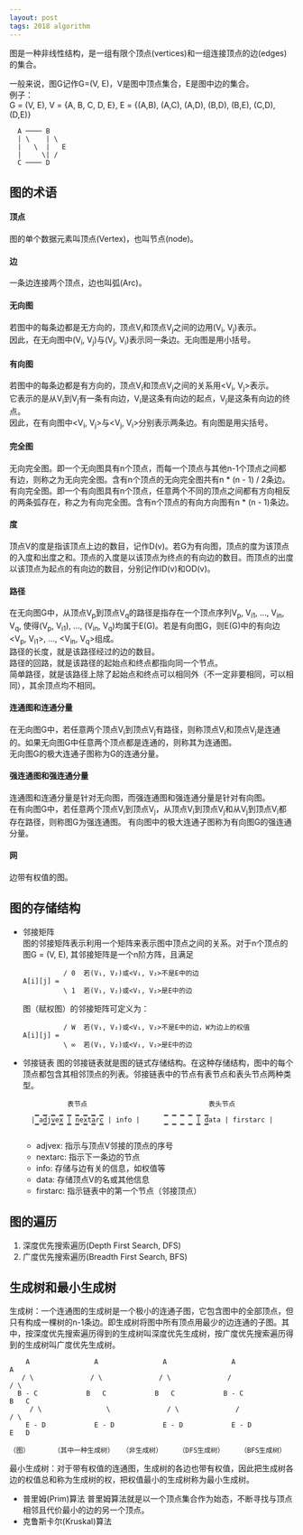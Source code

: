 ```yaml
---
layout: post
tags: 2018 algorithm
---
```

图是一种非线性结构，是一组有限个顶点(vertices)和一组连接顶点的边(edges)的集合。

一般来说，图G记作G=(V, E)，V是图中顶点集合，E是图中边的集合。  
例子：  
G = (V, E), V = {A, B, C, D, E}, E = {(A,B), (A,C), (A,D), (B,D), (B,E), (C,D), (D,E)}
```
  A ──── B 
  | \    | \ 
  |   \  |   E
  |     \| /
  C ──── D
```

## 图的术语

#### 顶点
图的单个数据元素叫顶点(Vertex)，也叫节点(node)。

#### 边
一条边连接两个顶点，边也叫弧(Arc)。

#### 无向图
若图中的每条边都是无方向的，顶点V<sub>i</sub>和顶点V<sub>j</sub>之间的边用(V<sub>i</sub>, V<sub>j</sub>)表示。  
因此，在无向图中(V<sub>i</sub>, V<sub>j</sub>)与(V<sub>j</sub>, V<sub>i</sub>)表示同一条边。无向图是用小括号。

#### 有向图
若图中的每条边都是有方向的，顶点V<sub>i</sub>和顶点V<sub>j</sub>之间的关系用<V<sub>i</sub>, V<sub>j</sub>>表示。  
它表示的是从V<sub>i</sub>到V<sub>j</sub>有一条有向边，V<sub>i</sub>是这条有向边的起点，V<sub>j</sub>是这条有向边的终点。  
因此，在有向图中<V<sub>i</sub>, V<sub>j</sub>>与<V<sub>j</sub>, V<sub>i</sub>>分别表示两条边。有向图是用尖括号。

#### 完全图
无向完全图。即一个无向图具有n个顶点，而每一个顶点与其他n-1个顶点之间都有边，则称之为无向完全图。含有n个顶点的无向完全图共有n * (n - 1) / 2条边。  
有向完全图。即一个有向图具有n个顶点，任意两个不同的顶点之间都有方向相反的两条弧存在，称之为有向完全图。含有n个顶点的有向方向图有n * (n - 1)条边。 

#### 度
顶点V的度是指该顶点上边的数目，记作D(v)。若G为有向图，顶点的度为该顶点的入度和出度之和。顶点的入度是以该顶点为终点的有向边的数目。而顶点的出度以该顶点为起点的有向边的数目，分别记作ID(v)和OD(v)。

#### 路径
在无向图G中，从顶点V<sub>p</sub>到顶点V<sub>q</sub>的路径是指存在一个顶点序列V<sub>p</sub>, V<sub>i1</sub>, ..., V<sub>in</sub>, V<sub>q</sub>, 使得(V<sub>p</sub>, V<sub>i1</sub>), ..., (V<sub>in</sub>, V<sub>q</sub>)均属于E(G)。若是有向图G，则E(G)中的有向边<V<sub>p</sub>, V<sub>i1</sub>>, ..., <V<sub>in</sub>, V<sub>q</sub>>组成。  
路径的长度，就是该路径经过的边的数目。  
路径的回路，就是该路径的起始点和终点都指向同一个节点。  
简单路径，就是该路径上除了起始点和终点可以相同外（不一定非要相同，可以相同），其余顶点均不相同。

#### 连通图和连通分量
在无向图G中，若任意两个顶点V<sub>i</sub>到顶点V<sub>j</sub>有路径，则称顶点V<sub>i</sub>和顶点V<sub>j</sub>是连通的。如果无向图G中任意两个顶点都是连通的，则称其为连通图。  
无向图G的极大连通子图称为G的连通分量。

#### 强连通图和强连通分量
连通图和连通分量是针对无向图，而强连通图和强连通分量是针对有向图。  
在有向图G中，若任意两个顶点V<sub>i</sub>到顶点V<sub>j</sub>，从顶点V<sub>i</sub>到顶点V<sub>j</sub>和从V<sub>j</sub>到顶点V<sub>i</sub>都存在路径，则称图G为强连通图。
有向图中的极大连通子图称为有向图G的强连通分量。

#### 网
边带有权值的图。

## 图的存储结构
- 邻接矩阵  
  图的邻接矩阵表示利用一个矩阵来表示图中顶点之间的关系。对于n个顶点的图G = (V, E), 其邻接矩阵是一个n阶方阵，且满足
  ```
            / 0  若(V₁, V₂)或<V₁, V₂>不是E中的边
  A[i][j] = 
            \ 1  若(V₁, V₂)或<V₁, V₂>是E中的边
  ```
  图（赋权图）的邻接矩阵可定义为：
  ```
            / W  若(V₁, V₂)或<V₁, V₂>不是E中的边，W为边上的权值
  A[i][j] = 
            \ ∞  若(V₁, V₂)或<V₁, V₂>是E中的边
  ```
- 邻接链表
  图的邻接链表就是图的链式存储结构。在这种存储结构，图中的每个顶点都包含其相邻顶点的列表。邻接链表中的节点有表节点和表头节点两种类型。
  ```
             表节点                              表头节点
     ▁ ▁ ▁ ▁ ▁ ▁ ▁ ▁ ▁               ▁ ▁ ▁ ▁ ▁ ▁
    | adjvex | nextarc | info |              | data | firstarc |
     ▔ ▔ ▔ ▔ ▔ ▔ ▔ ▔ ▔               ▔ ▔ ▔ ▔ ▔ ▔ 
  ```
  - adjvex: 指示与顶点V邻接的顶点的序号
  - nextarc: 指示下一条边的节点
  - info: 存储与边有关的信息，如权值等
  - data: 存储顶点V的名或其他信息
  - firstarc: 指示链表中的第一个节点（邻接顶点）

## 图的遍历
1. 深度优先搜索遍历(Depth First Search, DFS)
2. 广度优先搜索遍历(Breadth First Search, BFS)

## 生成树和最小生成树
生成树：一个连通图的生成树是一个极小的连通子图，它包含图中的全部顶点，但只有构成一棵树的n-1条边。即生成树将图中所有顶点用最少的边连通的子图。其中，按深度优先搜索遍历得到的生成树叫深度优先生成树，按广度优先搜索遍历得到的生成树叫广度优先生成树。
```
    A                A                A                A                A
   / \              / \              / \              /                / \
  B - C            B   C            B   C            B - C            B   C
     / \                \              / \              /                / \
    E - D            E - D            E - D            E - D            E   D
  （图）      （其中一种生成树）  （非生成树）    （DFS生成树）    （BFS生成树）
```

最小生成树：对于带有权值的连通图，生成树的各边也带有权值，因此把生成树各边的权值总和称为生成树的权，把权值最小的生成树称为最小生成树。
- 普里姆(Prim)算法
  普里姆算法就是以一个顶点集合作为始态，不断寻找与顶点相邻且代价最小的边的另一个顶点。
- 克鲁斯卡尔(Kruskal)算法
